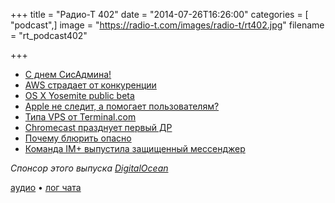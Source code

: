 +++
title = "Радио-Т 402"
date = "2014-07-26T16:26:00"
categories = [ "podcast",]
image = "https://radio-t.com/images/radio-t/rt402.jpg"
filename = "rt_podcast402"

+++

* [С днем СисАдмина!](http://en.wikipedia.org/wiki/System_Administrator_Appreciation_Day)
* [AWS страдает от конкуренции](http://venturebeat.com/2014/07/24/aws-revenue-2q14/)
* [OS X Yosemite public beta](http://www.macworld.com/article/2456968/apple-os-x-yosemite-public-beta-arrives-thursday.html)
* [Apple не следит, а помогает пользователям?](http://habrahabr.ru/post/231165/)
* [Типа VPS от Terminal.com](http://www.terminal.com/)
* [Chromecast празднует первый ДР](http://gigaom.com/2014/07/24/chromecast-turns-one-why-this-small-streaming-stick-became-such-a-big-deal/)
* [Почему блюрить опасно](http://prsm.tc/VoxYls)
* [Команда IM+ выпустила защищенный мессенджер](http://habrahabr.ru/post/231019/)

_Спонсор этого выпуска [DigitalOcean](https://www.digitalocean.com)_

[аудио](http://cdn.radio-t.com/rt_podcast402.mp3) • [лог чата](http://chat.radio-t.com/logs/radio-t-402.html)
<audio src="http://cdn.radio-t.com/rt_podcast402.mp3" preload="none"></audio>
